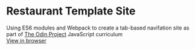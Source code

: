 # Restaurant Template Site  
Using ES6 modules and Webpack to create a tab-based navifation site as part of [The Odin Project](https://www.theodinproject.com/) JavaScript curriculum  
[View in browser](https://barrysweeney.github.io/restaurant-site/)